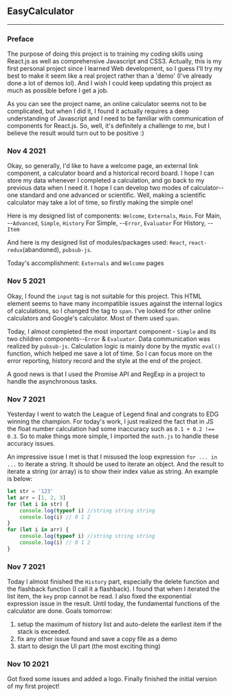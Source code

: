 ## EasyCalculator
---
### Preface
The purpose of doing this project is to training my coding skills using React.js as well as comprehensive Javascript and CSS3. Actually, this is my first personal project since I learned Web development, so I guess I'll try my best to make it seem like a real project rather than a 'demo' (I've already done a lot of demos lol). And I wish I could keep updating this project as much as possible before I get a job.

As you can see the project name, an online calculator seems not to be complicated, but when I did it, I found it actually requires a deep understanding of Javascript and I need to be familiar with communication of components for React.js. So, well, it's definitely a challenge to me, but I believe the result would turn out to be positive :)

### Nov 4 2021
Okay, so generally, I'd like to have a welcome page, an external link component, a calculator board and a historical record board. I hope I can store my data whenever I completed a calculation, and go back to my previous data when I need it. I hope I can develop two modes of calculator--one standard and one advanced or scientific. Well, making a scientific calculator may take a lot of time, so firstly making the simple one!

Here is my designed list of components: `Welcome`, `Externals`, `Main`.
For Main, --`Advanced`, `Simple`, `History`
For Simple, --`Error`, `Evaluator`
For History, --`Item`

And here is my designed list of modules/packages used: `React`, `react-redux`(abandoned), `pubsub-js`.

Today's accomplishment: `Externals` and `Welcome` pages

### Nov 5 2021
Okay, I found the `input` tag is not suitable for this project. This HTML element seems to have many incompatible issues against the internal logics of calculations, so I changed the tag to `span`. I've looked for other online calculators and Google's calculator. Most of them used `span`.

Today, I almost completed the most important component - `Simple` and its two children components--`Error` & `Evaluator`. Data communication was realized by `pubsub-js`. Calculation logic is mainly done by the mystic `eval()` function, which helped me save a lot of time. So I can focus more on the error reporting, history record and the style at the end of the project.

A good news is that I used the Promise API and RegExp in a project to handle the asynchronous tasks.


### Nov 7 2021
Yesterday I went to watch the League of Legend final and congrats to EDG winning the champion. For today's work, I just realized the fact that in JS the float number calculation had some inaccuracy such as `0.1 + 0.2 !== 0.3`. So to make things more simple, I imported the `math.js` to handle these accuracy issues.

An impressive issue I met is that I misused the loop expression `for ... in ...` to iterate a string. It should be used to iterate an object. And the result to iterate a string (or array) is to show their index value as string. An example is below:
```js
let str = '123'
let arr = [1, 2, 3]
for (let i in str) {
    console.log(typeof i) //string string string
    console.log(i) // 0 1 2
}
for (let i in arr) {
    console.log(typeof i) //string string string
    console.log(i) // 0 1 2
}
```


### Nov 7 2021
Today I almost finished the `History` part, especially the delete function and the flashback function (I call it a flashback). I found that when I iterated the list item, the `key` prop cannot be read. I also fixed the exponential expression issue in the result. Until today, the fundamental functions of the calculator are done.
Goals tomorrow: 
1. setup the maximum of history list and auto-delete the earliest item if the stack is exceeded.
2. fix any other issue found and save a copy file as a demo
3. start to design the UI part (the most exciting thing)

### Nov 10 2021
Got fixed some issues and added a logo. Finally finished the initial version of my first project!

